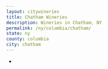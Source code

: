 ```yaml
---
layout: citywineries
title: Chatham Wineries
description: Wineries in Chatham, NY
permalink: /ny/columbia/chatham/
state: ny
county: columbia
city: chatham
---
```

-
